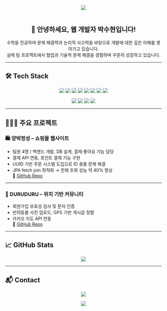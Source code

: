 <div align="center">
  <img src="https://capsule-render.vercel.app/api?type=soft&color=ffb6c1&height=120&text=Hello%20World!&fontColor=ffffff&fontSize=70" />
</div>

<br/>

<div align="center">

## 👋 안녕하세요, 웹 개발자 박수현입니다!

수학을 전공하며 문제 해결력과 논리적 사고력을 바탕으로 개발에 대한 깊은 이해를 쌓아가고 있습니다.  
실제 팀 프로젝트에서 협업과 기술적 문제 해결을 경험하며 꾸준히 성장하고 있습니다.

</div>

---

## 🛠️ Tech Stack

<p align="center">
  <img src="https://img.shields.io/badge/Java-007396?style=flat&logo=Java&logoColor=white"/>
  <img src="https://img.shields.io/badge/SpringBoot-6DB33F?style=flat&logo=spring&logoColor=white"/>
  <img src="https://img.shields.io/badge/JPA-59666C?style=flat&logoColor=white"/>
  <img src="https://img.shields.io/badge/MySQL-4479A1?style=flat&logo=MySQL&logoColor=white"/>
  <img src="https://img.shields.io/badge/HTML5-E34F26?style=flat&logo=HTML5&logoColor=white"/>
  <img src="https://img.shields.io/badge/CSS3-1572B6?style=flat&logo=CSS3&logoColor=white"/>
  <img src="https://img.shields.io/badge/JavaScript-F7DF1E?style=flat&logo=JavaScript&logoColor=black"/>
  <img src="https://img.shields.io/badge/Bootstrap-7952B3?style=flat&logo=Bootstrap&logoColor=white"/>
</p>

<p align="center">
  <img src="https://img.shields.io/badge/Git-F05032?style=flat&logo=Git&logoColor=white"/>
  <img src="https://img.shields.io/badge/GitHub-181717?style=flat&logo=GitHub&logoColor=white"/>
  <img src="https://img.shields.io/badge/Postman-FF6C37?style=flat&logo=Postman&logoColor=white"/>
  <img src="https://img.shields.io/badge/Notion-000000?style=flat&logo=Notion&logoColor=white"/>
</p>

---

## 👩🏻‍💻 주요 프로젝트

### 🛍 양박정성 – 쇼핑몰 웹사이트
- 팀원 4명 / 백엔드 개발, DB 설계, 결제·좋아요 기능 담당
- 결제 API 연동, 포인트 결제 기능 구현
- UUID 기반 주문 시스템 도입으로 ID 충돌 문제 해결
- JPA fetch join 최적화 → 전체 조회 성능 약 40% 향상  
🔗 [GitHub Repo](https://github.com/GogiDosirak/YPJS.git)

---

### 🐾 DURUDURU – 위치 기반 커뮤니티
- 회원가입 유효성 검사 및 문자 인증
- 반려동물 사진 업로드, GPS 기반 게시글 정렬
- 카카오 지도 API 연동  
🔗 [GitHub Repo](https://github.com/GogiDosirak/duruduru-project.git)

---

## 📈 GitHub Stats

<p align="center">
  <img src="https://github-readme-stats.vercel.app/api/top-langs/?username=soo59599&layout=compact&bg_color=180,b8ecf9,ffffff&title_color=000000&text_color=000000"/>
</p>

---

## 📬 Contact

<p align="center">
  <a href="mailto:soo59599@naver.com">
    <img src="https://img.shields.io/badge/Email-soo59599@naver.com-blue?style=flat&logo=Gmail&logoColor=white"/>
  </a>
</p>

<p align="center">
  <a href="https://solved.ac/soo5959">
    <img src="http://mazassumnida.wtf/api/v2/generate_badge?boj=soo5959"/>
  </a>
</p>

